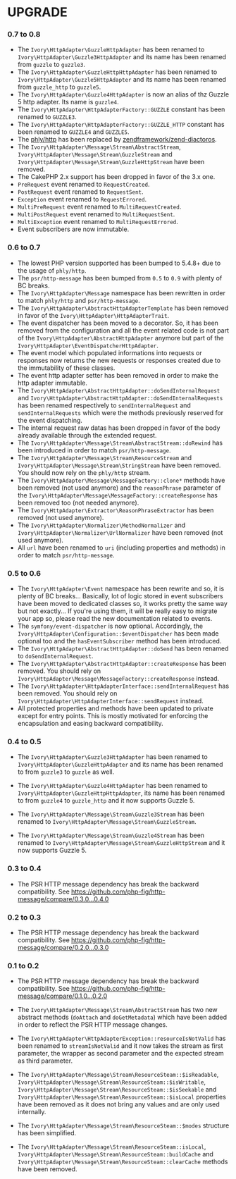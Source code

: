 # UPGRADE

### 0.7 to 0.8

 * The `Ivory\HttpAdapter\GuzzleHttpAdapter` has been renamed to `Ivory\HttpAdapter\Guzzle3HttpAdapter` and its name
   has been renamed from `guzzle` to `guzzle3`.
 * The `Ivory\HttpAdapter\GuzzleHttpHttpAdapter` has been renamed to `Ivory\HttpAdapter\Guzzle5HttpAdapter` and its
   name has been renamed from `guzzle_http` to `guzzle5`.
 * The `Ivory\HttpAdapter\Guzzle4HttpAdapter` is now an alias of thz Guzzle 5 http adapter. Its name is `guzzle4`.
 * The `Ivory\HttpAdapter\HttpAdapterFactory::GUZZLE` constant has been renamed to `GUZZLE3`.
 * The `Ivory\HttpAdapter\HttpAdapterFactory::GUZZLE_HTTP` constant has been renamed to `GUZZLE4` and `GUZZLE5`.
 * The [phly/http](https://github.com/phly/http) has been replaced by
   [zendframework/zend-diactoros](https://github.com/zendframework/zend-diactoros).
 * The `Ivory\HttpAdapter\Message\Stream\AbstractStream`, `Ivory\HttpAdapter\Message\Stream\GuzzleStream` and 
   `Ivory\HttpAdapter\Message\Stream\GuzzleHttpStream` have been removed. 
 * The CakePHP 2.x support has been dropped in favor of the 3.x one.
 * `PreRequest` event renamed to `RequestCreated`.
 * `PostRequest` event renamed to `RequestSent`.
 * `Exception` event renamed to `RequestErrored`.
 * `MultiPreRequest` event renamed to `MultiRequestCreated`.
 * `MultiPostRequest` event renamed to `MultiRequestSent`.
 * `MultiException` event renamed to `MultiRequestErrored`.
 * Event subscribers are now immutable.

### 0.6 to 0.7

 * The lowest PHP version supported has been bumped to 5.4.8+ due to the usage of `phly/http`.
 * The `psr/http-message` has been bumped from `0.5` to `0.9` with plenty of BC breaks.
 * The `Ivory\HttpAdapter\Message` namespace has been rewritten in order to match `phly/http` and `psr/http-message`.
 * The `Ivory\HttpAdapter\AbstractHttpAdapterTemplate` has been removed in favor of the 
   `Ivory\HttpAdapter\HttpAdapterTrait`.
 * The event dispatcher has been moved to a decorator. So, it has been removed from the configuration and all the 
   event related code is not part of the `Ivory\HttpAdapter\AbstractHttpAdapter` anymore but part of the 
   `Ivory\HttpAdapter\EventDispatcherHttpAdapter`.
 * The event model which populated informations into requests or responses now returns the new requests or responses 
   created due to the immutability of these classes.
 * The event http adapter setter has been removed in order to make the http adapter immutable.
 * The `Ivory\HttpAdapter\AbstractHttpAdapter::doSendInternalRequest` and 
   `Ivory\HttpAdapter\AbstractHttpAdapter::doSendInternalRequests` has been renamed respectively to 
   `sendInternalRequest` and `sendInternalRequests` which were the methods previously reserved for the event 
   dispatching.
 * The internal request raw datas has been dropped in favor of the body already available through the extended request.
 * The `Ivory\HttpAdapter\Message\Stream\AbstractStream::doRewind` has been introduced in order to match 
   `psr/http-message`.
 * The `Ivory\HttpAdapter\Message\Stream\ResourceStream` and `Ivory\HttpAdapter\Message\Stream\StringStream` have been 
   removed. You should now rely on the `phly/http` stream.
 * The `Ivory\HttpAdapter\Message\MessageFactory::clone*` methods have been removed (not used anymore) and the 
   `reasonPhrase` parameter of the `Ivory\HttpAdapter\Message\MessageFactory::createResponse` has been removed too 
   (not needed anymore).
 * The `Ivory\HttpAdapter\Extractor\ReasonPhraseExtractor` has been removed (not used anymore).
 * The `Ivory\HttpAdapter\Normalizer\MethodNormalizer` and `Ivory\HttpAdapter\Normalizer\UrlNormalizer` have been 
   removed (not used anymore).
 * All `url` have been renamed to `uri` (including properties and methods) in order to match `psr/http-message`.

### 0.5 to 0.6

 * The `Ivory\HttpAdapter\Event` namespace has been rewrite and so, it is plenty of BC breaks... Basically, lot of
   logic stored in event subscribers have been moved to dedicated classes so, it works pretty the same way but not
   exactly... If you're using them, it will be really easy to migrate your app so, please read the new documentation
   related to events.
 * The `symfony/event-dispatcher` is now optional. Accordingly, the  `Ivory\HttpAdapter\Configuration::$eventDispatcher`
   has been made optional too and the `hasEventSubscriber` method has been introduced.
 * The `Ivory\HttpAdapter\AbstractHttpAdapter::doSend` has been renamed to `doSendInternalRequest`.
 * The `Ivory\HttpAdapter\AbstractHttpAdapter::createResponse` has been removed. You should rely on
   `Ivory\HttpAdapter\Message\MessageFactory::createResponse` instead.
 * The `Ivory\HttpAdapter\HttpAdapterInterface::sendInternalRequest` has been removed. You should rely on
  `Ivory\HttpAdapter\HttpAdapterInterface::sendRequest` instead.
 * All protected properties and methods have been updated to private except for entry points. This is mostly motivated
   for enforcing the encapsulation and easing backward compatibility.

### 0.4 to 0.5

 * The `Ivory\HttpAdapter\Guzzle3HttpAdapter` has been renamed to `Ivory\HttpAdapter\GuzzleHttpAdapter` and its name
   has been renamed to from `guzzle3` to `guzzle` as well.

 * The `Ivory\HttpAdapter\Guzzle4HttpAdapter` has been renamed to `Ivory\HttpAdapter\GuzzleHttpHttpAdapter`, its
   name has been renamed to from `guzzle4` to `guzzle_http` and it now supports Guzzle 5.

 * The `Ivory\HttpAdapter\Message\Stream\Guzzle3Stream` has been renamed to
   `Ivory\HttpAdapter\Message\Stream\GuzzleStream`.

 * The `Ivory\HttpAdapter\Message\Stream\Guzzle4Stream` has been renamed to
   `Ivory\HttpAdapter\Message\Stream\GuzzleHttpStream` and it now supports Guzzle 5.

### 0.3 to 0.4

 * The PSR HTTP message dependency has break the backward compatibility.
   See https://github.com/php-fig/http-message/compare/0.3.0...0.4.0

### 0.2 to 0.3

 * The PSR HTTP message dependency has break the backward compatibility.
   See https://github.com/php-fig/http-message/compare/0.2.0...0.3.0

### 0.1 to 0.2

 * The PSR HTTP message dependency has break the backward compatibility.
   See https://github.com/php-fig/http-message/compare/0.1.0...0.2.0

 * The `Ivory\HttpAdapter\Message\Stream\AbstractStream` has two new abstract methods (`doAttach` and `doGetMetadata`)
   which have been added in order to reflect the PSR HTTP message changes.

 * The `Ivory\HttpAdapter\HttpAdapterException::resourceIsNotValid` has been renamed to `streamIsNotValid` and it now
   takes the stream as first parameter, the wrapper as second parameter and the expected stream as third parameter.

 * The `Ivory\HttpAdapter\Message\Stream\ResourceSteam::$isReadable`,
   `Ivory\HttpAdapter\Message\Stream\ResourceSteam::$isWritable`,
   `Ivory\HttpAdapter\Message\Stream\ResourceSteam::$isSeekable` and
   `Ivory\HttpAdapter\Message\Stream\ResourceSteam::$isLocal` properties have been removed as it does not bring any
   values and are only used internally.

 * The `Ivory\HttpAdapter\Message\Stream\ResourceSteam::$modes` structure has been simplified.

 * The `Ivory\HttpAdapter\Message\Stream\ResourceSteam::isLocal`,
   `Ivory\HttpAdapter\Message\Stream\ResourceSteam::buildCache` and
   `Ivory\HttpAdapter\Message\Stream\ResourceSteam::clearCache` methods have been removed.
